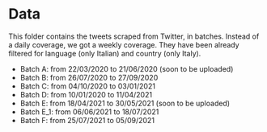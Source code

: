 # Data

This folder contains the tweets scraped from Twitter, in batches. Instead of a daily coverage, we got a weekly coverage. 
They have been already filtered for language (only Italian) and country (only Italy).

* Batch A: from 22/03/2020 to 21/06/2020 (soon to be uploaded)
* Batch B: from 26/07/2020 to 27/09/2020
* Batch C: from 04/10/2020 to 03/01/2021
* Batch D: from 10/01/2020 to 11/04/2021
* Batch E: from 18/04/2021 to 30/05/2021 (soon to be uploaded)
* Batch E_1: from 06/06/2021 to 18/07/2021
* Batch F: from 25/07/2021 to 05/09/2021
